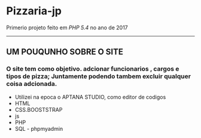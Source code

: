 # Pizzaria-jp

Primerio projeto feito em <EM>PHP 5.4 </EM> no ano de 2017 

 <hr>
     <h2>UM POUQUNHO SOBRE O SITE </h2>
     <h3>O site tem como objetivo. adcionar funcionarios , cargos e tipos de pizza; Juntamente podendo tambem excluir qualquer coisa adcionada.</h3> 
        <ul>
          <li>Utilizei na epoca o APTANA STUDIO, como editor de codigos</li>
          <li>HTML</li>
          <li>CSS.BOOSTSTRAP</li>
          <li>js</li>
          <li>PHP</li>
          <li>SQL - phpmyadmin</li>
        </ul>
